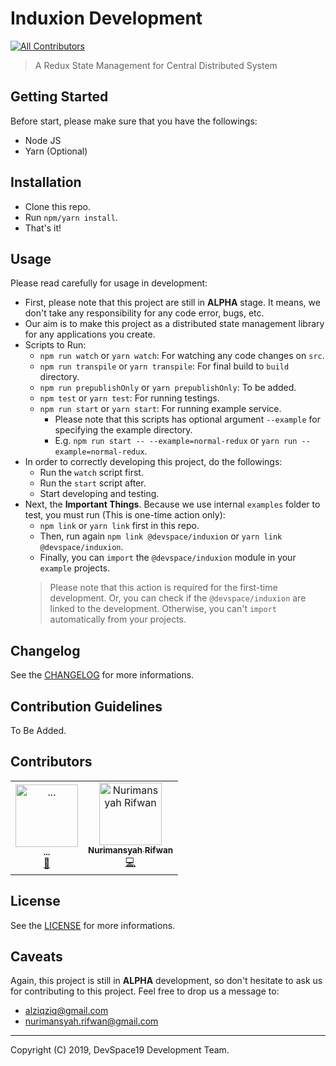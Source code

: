# Induxion Development
[![All Contributors](https://img.shields.io/badge/all_contributors-2-orange.svg?style=flat-square)](#contributors-)

> A Redux State Management for Central Distributed System

## Getting Started

Before start, please make sure that you have the followings:

- Node JS
- Yarn (Optional)

## Installation

- Clone this repo.
- Run `npm/yarn install`.
- That's it!

## Usage

Please read carefully for usage in development:

- First, please note that this project are still in __ALPHA__ stage. It means, we don't take any responsibility for any code error, bugs, etc.
- Our aim is to make this project as a distributed state management library for any applications you create.
- Scripts to Run:
    - `npm run watch` or `yarn watch`: For watching any code changes on `src`.
    - `npm run transpile` or `yarn transpile`: For final build to `build` directory.
    - `npm run prepublishOnly` or `yarn prepublishOnly`: To be added.
    - `npm test` or `yarn test`: For running testings.
    - `npm run start` or `yarn start`: For running example service.
        - Please note that this scripts has optional argument `--example` for specifying the example directory.
        - E.g. `npm run start -- --example=normal-redux` or `yarn run --example=normal-redux`.
- In order to correctly developing this project, do the followings:
    - Run the `watch` script first.
    - Run the `start` script after.
    - Start developing and testing.
- Next, the **Important Things**. Because we use internal `examples` folder to test, you must run (This is one-time action only):
    - `npm link` or `yarn link` first in this repo.
    - Then, run again `npm link @devspace/induxion` or `yarn link @devspace/induxion`.
    - Finally, you can `import` the `@devspace/induxion` module in your `example` projects.
    > Please note that this action is required for the first-time development. Or, you can check if the `@devspace/induxion` are linked to the development. Otherwise, you can't `import` automatically from your projects.

## Changelog

See the [CHANGELOG](CHANGELOG.md) for more informations.

## Contribution Guidelines

To Be Added.

## Contributors

<!-- ALL-CONTRIBUTORS-LIST:START - Do not remove or modify this section -->
<!-- prettier-ignore-start -->
<!-- markdownlint-disable -->
<table>
  <tr>
    <td align="center"><a href="https://github.com/alziqziq"><img src="https://avatars1.githubusercontent.com/u/29282122?v=4" width="100px;" alt="..."/><br /><sub><b>...</b></sub></a><br /><a href="#ideas-alziqziq" title="Ideas, Planning, & Feedback">🤔</a></td>
    <td align="center"><a href="http://nurimansyahrifwan.com"><img src="https://avatars2.githubusercontent.com/u/2128638?v=4" width="100px;" alt="Nurimansyah Rifwan"/><br /><sub><b>Nurimansyah Rifwan</b></sub></a><br /><a href="https://github.com/devspace19/induxion/commits?author=nurimansyah89" title="Code">💻</a></td>
  </tr>
</table>

<!-- markdownlint-enable -->
<!-- prettier-ignore-end -->
<!-- ALL-CONTRIBUTORS-LIST:END -->

## License

See the [LICENSE](LICENSE.md) for more informations.

## Caveats

Again, this project is still in __ALPHA__ development, so don't hesitate to ask us for contributing to this project. Feel free to drop us a message to:

- alziqziq@gmail.com
- nurimansyah.rifwan@gmail.com

- - -
Copyright (C) 2019, DevSpace19 Development Team.